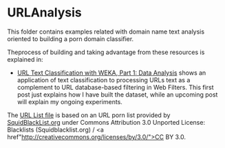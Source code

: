 URLAnalysis
===========

This folder contains examples related with domain name text analysis oriented to building a porn domain classifier.

Theprocess of building and taking advantage from these resources is explained in:

- <a href="http://jmgomezhidalgo.blogspot.com.es/2013/04/url-text-classification-with-weka-part.html">URL Text Classification with WEKA, Part 1: Data Analysis</a> shows an application of text classification to processing URLs text as a complement to URL database-based filtering in Web Filters. This first post just explains how I have built the dataset, while an upcoming post will explain my ongoing experiments.

The <a href="https://github.com/jmgomezh/tmweka/blob/master/URLAnalysis/urllist.arff">URL List file</a> is based on an URL porn list provided by <a href="http://www.squidblacklist.org/">SquidBlackList.org</a> under Commons Attribution 3.0 Unported License: Blacklists (Squidblacklist.org) / <a href"http://creativecommons.org/licenses/by/3.0/">CC BY 3.0</a>.